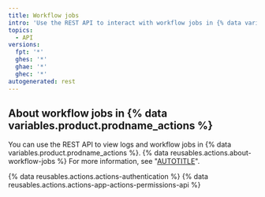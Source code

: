 ```yaml
---
title: Workflow jobs
intro: 'Use the REST API to interact with workflow jobs in {% data variables.product.prodname_actions %}.'
topics:
  - API
versions:
  fpt: '*'
  ghes: '*'
  ghae: '*'
  ghec: '*'
autogenerated: rest
---
```


## About workflow jobs in {% data variables.product.prodname_actions %}

You can use the REST API to view logs and workflow jobs in {% data variables.product.prodname_actions %}. {% data reusables.actions.about-workflow-jobs %} For more information, see "[AUTOTITLE](/actions/using-workflows/workflow-syntax-for-github-actions)".

{% data reusables.actions.actions-authentication %} {% data reusables.actions.actions-app-actions-permissions-api %}


<!-- Content after this section is automatically generated -->
